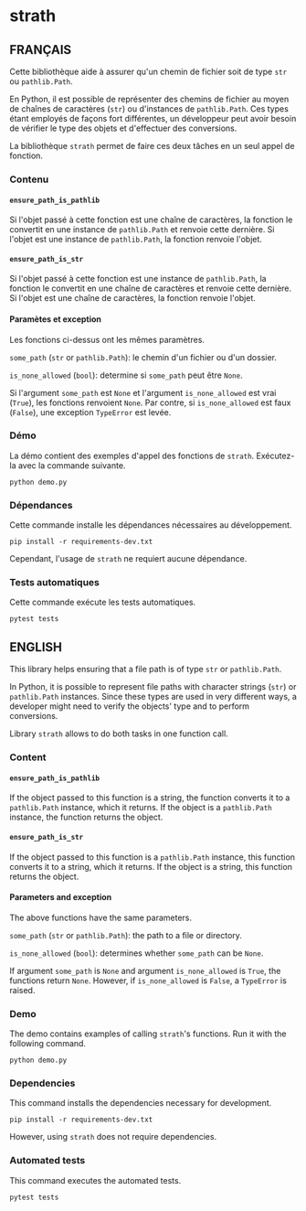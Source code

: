 # strath

## FRANÇAIS

Cette bibliothèque aide à assurer qu'un chemin de fichier soit de type `str` ou
`pathlib.Path`.

En Python, il est possible de représenter des chemins de fichier au moyen de
chaînes de caractères (`str`) ou d'instances de `pathlib.Path`. Ces types
étant employés de façons fort différentes, un développeur peut avoir besoin de
vérifier le type des objets et d'effectuer des conversions.

La bibliothèque `strath` permet de faire ces deux tâches en un seul appel de
fonction.

### Contenu

#### `ensure_path_is_pathlib`

Si l'objet passé à cette fonction est une chaîne de caractères, la fonction le
convertit en une instance de `pathlib.Path` et renvoie cette dernière. Si
l'objet est une instance de `pathlib.Path`, la fonction renvoie l'objet.

#### `ensure_path_is_str`

Si l'objet passé à cette fonction est une instance de `pathlib.Path`, la
fonction le convertit en une chaîne de caractères et renvoie cette dernière. Si
l'objet est une chaîne de caractères, la fonction renvoie l'objet.

#### Paramètes et exception

Les fonctions ci-dessus ont les mêmes paramètres.

`some_path` (`str` or `pathlib.Path`): le chemin d'un fichier ou d'un dossier.

`is_none_allowed` (`bool`): determine si `some_path` peut être `None`.

Si l'argument `some_path` est `None` et l'argument `is_none_allowed` est vrai
(`True`), les fonctions renvoient `None`. Par contre, si `is_none_allowed` est
faux (`False`), une exception `TypeError` est levée.

### Démo

La démo contient des exemples d'appel des fonctions de `strath`. Exécutez-la
avec la commande suivante.

```
python demo.py
```

### Dépendances

Cette commande installe les dépendances nécessaires au développement.

```
pip install -r requirements-dev.txt
```

Cependant, l'usage de `strath` ne requiert aucune dépendance.

### Tests automatiques

Cette commande exécute les tests automatiques.

```
pytest tests
```

## ENGLISH

This library helps ensuring that a file path is of type `str` or
`pathlib.Path`.

In Python, it is possible to represent file paths with character strings
(`str`) or `pathlib.Path` instances. Since these types are used in very
different ways, a developer might need to verify the objects' type and to
perform conversions.

Library `strath` allows to do both tasks in one function call.

### Content

#### `ensure_path_is_pathlib`

If the object passed to this function is a string, the function converts it to
a `pathlib.Path` instance, which it returns. If the object is a `pathlib.Path`
instance, the function returns the object.

#### `ensure_path_is_str`

If the object passed to this function is a `pathlib.Path` instance, this
function converts it to a string, which it returns. If the object is a string,
this function returns the object.

#### Parameters and exception

The above functions have the same parameters.

`some_path` (`str` or `pathlib.Path`): the path to a file or directory.

`is_none_allowed` (`bool`): determines whether `some_path` can be `None`.

If argument `some_path` is `None` and argument `is_none_allowed` is `True`, the
functions return `None`. However, if `is_none_allowed` is `False`, a
`TypeError` is raised.

### Demo

The demo contains examples of calling `strath`'s functions. Run it with the
following command.

```
python demo.py
```

### Dependencies

This command installs the dependencies necessary for development.

```
pip install -r requirements-dev.txt
```

However, using `strath` does not require dependencies.

### Automated tests

This command executes the automated tests.

```
pytest tests
```

